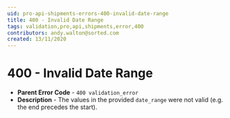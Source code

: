 ```yaml
---
uid: pro-api-shipments-errors-400-invalid-date-range
title: 400 - Invalid Date Range
tags: validation,pro,api,shipments,error,400
contributors: andy.walton@sorted.com
created: 13/11/2020
---
```

# 400 - Invalid Date Range

* **Parent Error Code** - `400 validation_error`
* **Description** - The values in the provided `date_range` were not valid (e.g. the end precedes the start).
